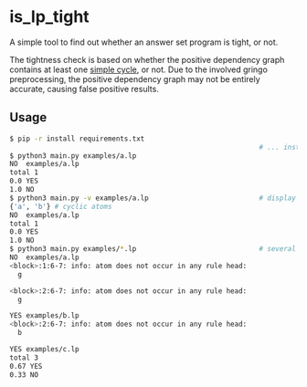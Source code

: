 # is_lp_tight
A simple tool to find out whether an answer set program is tight, or not.

The tightness check is based on whether the positive dependency graph contains
at least one [simple cycle](https://networkx.org/documentation/stable/reference/algorithms/generated/networkx.algorithms.cycles.simple_cycles.html), or not. Due to the involved gringo preprocessing,
the positive dependency graph may not be entirely accurate, causing false positive
results.

## Usage
```sh 
$ pip -r install requirements.txt 
                                                             # ... installing dependencies
$ python3 main.py examples/a.lp
NO  examples/a.lp
total 1
0.0 YES
1.0 NO
$ python3 main.py -v examples/a.lp                           # display cyclic atoms
{'a', 'b'} # cyclic atoms
NO  examples/a.lp
total 1
0.0 YES
1.0 NO
$ python3 main.py examples/*.lp                              # several files
NO  examples/a.lp
<block>:1:6-7: info: atom does not occur in any rule head:
  g

<block>:2:6-7: info: atom does not occur in any rule head:
  g

YES examples/b.lp
<block>:2:6-7: info: atom does not occur in any rule head:
  b

YES examples/c.lp
total 3
0.67 YES
0.33 NO
```
